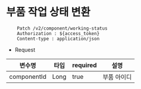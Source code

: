 # 부품 작업 상태 변환

```
    Patch /v2/component/working-status
    Authorization : ${access_token}
    Content-type : application/json
```

- Request

변수명| 타입            |required|설명
  ---|---------------|---|---|
componentId| Long          |true|부품 아이디